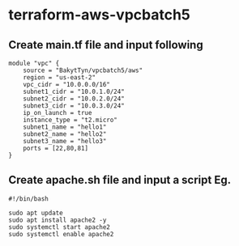 # terraform-aws-vpcbatch5

## Create main.tf file and input following

```hcl
module "vpc" {
    source = "BakytTyn/vpcbatch5/aws"
    region = "us-east-2"
    vpc_cidr = "10.0.0.0/16"
    subnet1_cidr = "10.0.1.0/24"
    subnet2_cidr = "10.0.2.0/24"
    subnet3_cidr = "10.0.3.0/24"
    ip_on_launch = true
    instance_type = "t2.micro"
    subnet1_name = "hello1"
    subnet2_name = "hello2"
    subnet3_name = "hello3"
    ports = [22,80,81]
}
```

## Create apache.sh file and input a script Eg.
```hcl
#!/bin/bash

sudo apt update
sudo apt install apache2 -y
sudo systemctl start apache2
sudo systemctl enable apache2
```